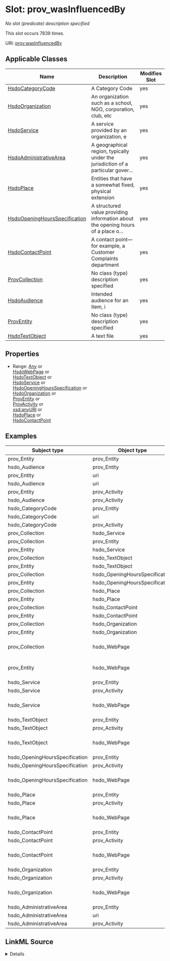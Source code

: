 

# Slot: prov_wasInfluencedBy


_No slot (predicate) description specified_






This slot occurs 7839 times.


URI: [prov:wasInfluencedBy](http://www.w3.org/ns/prov#wasInfluencedBy)



<!-- no inheritance hierarchy -->





## Applicable Classes

| Name | Description | Modifies Slot |
| --- | --- | --- |
| [HsdoCategoryCode](../classes/HsdoCategoryCode.md) | A Category Code |  yes  |
| [HsdoOrganization](../classes/HsdoOrganization.md) | An organization such as a school, NGO, corporation, club, etc |  yes  |
| [HsdoService](../classes/HsdoService.md) | A service provided by an organization, e |  yes  |
| [HsdoAdministrativeArea](../classes/HsdoAdministrativeArea.md) | A geographical region, typically under the jurisdiction of a particular gover... |  yes  |
| [HsdoPlace](../classes/HsdoPlace.md) | Entities that have a somewhat fixed, physical extension |  yes  |
| [HsdoOpeningHoursSpecification](../classes/HsdoOpeningHoursSpecification.md) | A structured value providing information about the opening hours of a place o... |  yes  |
| [HsdoContactPoint](../classes/HsdoContactPoint.md) | A contact point&#x2014;for example, a Customer Complaints department |  yes  |
| [ProvCollection](../classes/ProvCollection.md) | No class (type) description specified |  yes  |
| [HsdoAudience](../classes/HsdoAudience.md) | Intended audience for an item, i |  yes  |
| [ProvEntity](../classes/ProvEntity.md) | No class (type) description specified |  yes  |
| [HsdoTextObject](../classes/HsdoTextObject.md) | A text file |  yes  |







## Properties

* Range: [Any](../classes/Any.md)&nbsp;or&nbsp;<br />[HsdoWebPage](../classes/HsdoWebPage.md)&nbsp;or&nbsp;<br />[HsdoTextObject](../classes/HsdoTextObject.md)&nbsp;or&nbsp;<br />[HsdoService](../classes/HsdoService.md)&nbsp;or&nbsp;<br />[HsdoOpeningHoursSpecification](../classes/HsdoOpeningHoursSpecification.md)&nbsp;or&nbsp;<br />[HsdoOrganization](../classes/HsdoOrganization.md)&nbsp;or&nbsp;<br />[ProvEntity](../classes/ProvEntity.md)&nbsp;or&nbsp;<br />[ProvActivity](../classes/ProvActivity.md)&nbsp;or&nbsp;<br />[xsd:anyURI](http://www.w3.org/2001/XMLSchema#anyURI)&nbsp;or&nbsp;<br />[HsdoPlace](../classes/HsdoPlace.md)&nbsp;or&nbsp;<br />[HsdoContactPoint](../classes/HsdoContactPoint.md)






## Examples

| Subject type | Object type | Example subject | Example object | Occurrences |
| --- | --- | --- | --- | --- |
| prov_Entity | prov_Entity | dreamkg:category/audience/AbuseOrNeglectSurvivors | dreamkg:data/sql | 5513 |
| hsdo_Audience | prov_Entity | dreamkg:category/audience/AbuseOrNeglectSurvivors | dreamkg:data/sql | 162 |
| prov_Entity | uri | dreamkg:category/audience/AbuseOrNeglectSurvivors | dreamkg:file/AuntBertha/UpToDate/Versions/Final_Emergency_Food_20240109.csv | 831 |
| hsdo_Audience | uri | dreamkg:category/audience/AbuseOrNeglectSurvivors | dreamkg:file/AuntBertha/UpToDate/Versions/Final_Emergency_Food_20240109.csv | 243 |
| prov_Entity | prov_Activity | dreamkg:category/audience/AbuseOrNeglectSurvivors | dreamkg:process/run/ontop-CM | 1495 |
| hsdo_Audience | prov_Activity | dreamkg:category/audience/AbuseOrNeglectSurvivors | dreamkg:process/run/ontop-CM | 81 |
| hsdo_CategoryCode | prov_Entity | dreamkg:category/availability/Available | dreamkg:data/sql | 314 |
| hsdo_CategoryCode | uri | dreamkg:category/availability/Available | dreamkg:file/AuntBertha/UpToDate/Versions/Final_Emergency_Food_20240109.csv | 471 |
| hsdo_CategoryCode | prov_Activity | dreamkg:category/availability/Available | dreamkg:process/run/ontop-CM | 157 |
| prov_Collection | hsdo_Service | dreamkg:file/kg.ttl | dreamkg:service/4542572480692224 | 87 |
| prov_Collection | prov_Entity | dreamkg:file/kg.ttl | dreamkg:service/4542572480692224 | 1305 |
| prov_Entity | hsdo_Service | dreamkg:file/kg.ttl | dreamkg:service/4542572480692224 | 87 |
| prov_Collection | hsdo_TextObject | dreamkg:file/kg.ttl | dreamkg:service/desc/4542572480692224 | 87 |
| prov_Entity | hsdo_TextObject | dreamkg:file/kg.ttl | dreamkg:service/desc/4542572480692224 | 87 |
| prov_Collection | hsdo_OpeningHoursSpecification | dreamkg:file/kg.ttl | dreamkg:service/hours/friday/4542572480692224 | 609 |
| prov_Entity | hsdo_OpeningHoursSpecification | dreamkg:file/kg.ttl | dreamkg:service/hours/friday/4542572480692224 | 609 |
| prov_Collection | hsdo_Place | dreamkg:file/kg.ttl | dreamkg:service/location/4542572480692224 | 87 |
| prov_Entity | hsdo_Place | dreamkg:file/kg.ttl | dreamkg:service/location/4542572480692224 | 87 |
| prov_Collection | hsdo_ContactPoint | dreamkg:file/kg.ttl | dreamkg:service/phone/4542572480692224 | 87 |
| prov_Entity | hsdo_ContactPoint | dreamkg:file/kg.ttl | dreamkg:service/phone/4542572480692224 | 87 |
| prov_Collection | hsdo_Organization | dreamkg:file/kg.ttl | dreamkg:service/provider/4542572480692224 | 87 |
| prov_Entity | hsdo_Organization | dreamkg:file/kg.ttl | dreamkg:service/provider/4542572480692224 | 87 |
| prov_Collection | hsdo_WebPage | dreamkg:outside/ab | https://www.auntbertha.com//achievement-through-counseling-and-treatment-%2528act-1%2529--philadelphia-pa--opioid-treatment-program-%2528otp%2529/5792020391002112 | 87 |
| prov_Entity | hsdo_WebPage | dreamkg:outside/ab | https://www.auntbertha.com//achievement-through-counseling-and-treatment-%2528act-1%2529--philadelphia-pa--opioid-treatment-program-%2528otp%2529/5792020391002112 | 1305 |
| hsdo_Service | prov_Entity | dreamkg:service/4542572480692224 | dreamkg:data/sql | 261 |
| hsdo_Service | prov_Activity | dreamkg:service/4542572480692224 | dreamkg:process/run/ontop-CM | 87 |
| hsdo_Service | hsdo_WebPage | dreamkg:service/4542572480692224 | https://www.auntbertha.com//child-guidance-resource-centers-%2528cgrc%2529--philadelphia-pa--drug-and-alcohol-services/4542572480692224 | 87 |
| hsdo_TextObject | prov_Entity | dreamkg:service/desc/4542572480692224 | dreamkg:data/sql | 261 |
| hsdo_TextObject | prov_Activity | dreamkg:service/desc/4542572480692224 | dreamkg:process/run/ontop-CM | 87 |
| hsdo_TextObject | hsdo_WebPage | dreamkg:service/desc/4542572480692224 | https://www.auntbertha.com//child-guidance-resource-centers-%2528cgrc%2529--philadelphia-pa--drug-and-alcohol-services/4542572480692224 | 87 |
| hsdo_OpeningHoursSpecification | prov_Entity | dreamkg:service/hours/friday/4542572480692224 | dreamkg:data/sql | 1827 |
| hsdo_OpeningHoursSpecification | prov_Activity | dreamkg:service/hours/friday/4542572480692224 | dreamkg:process/run/ontop-CM | 609 |
| hsdo_OpeningHoursSpecification | hsdo_WebPage | dreamkg:service/hours/friday/4542572480692224 | https://www.auntbertha.com//child-guidance-resource-centers-%2528cgrc%2529--philadelphia-pa--drug-and-alcohol-services/4542572480692224 | 609 |
| hsdo_Place | prov_Entity | dreamkg:service/location/4542572480692224 | dreamkg:data/sql | 261 |
| hsdo_Place | prov_Activity | dreamkg:service/location/4542572480692224 | dreamkg:process/run/ontop-CM | 87 |
| hsdo_Place | hsdo_WebPage | dreamkg:service/location/4542572480692224 | https://www.auntbertha.com//child-guidance-resource-centers-%2528cgrc%2529--philadelphia-pa--drug-and-alcohol-services/4542572480692224 | 87 |
| hsdo_ContactPoint | prov_Entity | dreamkg:service/phone/4542572480692224 | dreamkg:data/sql | 261 |
| hsdo_ContactPoint | prov_Activity | dreamkg:service/phone/4542572480692224 | dreamkg:process/run/ontop-CM | 87 |
| hsdo_ContactPoint | hsdo_WebPage | dreamkg:service/phone/4542572480692224 | https://www.auntbertha.com//child-guidance-resource-centers-%2528cgrc%2529--philadelphia-pa--drug-and-alcohol-services/4542572480692224 | 87 |
| hsdo_Organization | prov_Entity | dreamkg:service/provider/4542572480692224 | dreamkg:data/sql | 261 |
| hsdo_Organization | prov_Activity | dreamkg:service/provider/4542572480692224 | dreamkg:process/run/ontop-CM | 87 |
| hsdo_Organization | hsdo_WebPage | dreamkg:service/provider/4542572480692224 | https://www.auntbertha.com//child-guidance-resource-centers-%2528cgrc%2529--philadelphia-pa--drug-and-alcohol-services/4542572480692224 | 87 |
| hsdo_AdministrativeArea | prov_Entity | dreamkg:zip/17602 | dreamkg:data/sql | 78 |
| hsdo_AdministrativeArea | uri | dreamkg:zip/17602 | dreamkg:file/AuntBertha/UpToDate/Versions/Final_Emergency_Food_20240109.csv | 117 |
| hsdo_AdministrativeArea | prov_Activity | dreamkg:zip/17602 | dreamkg:process/run/ontop-CM | 39 |




## LinkML Source

<details>

```yaml
name: prov_wasInfluencedBy
annotations:
  count:
    tag: count
    value: 7839
description: No slot (predicate) description specified
examples:
- object:
    example_object: dreamkg:data/sql
    example_object_type: prov_Entity
    example_predicate: prov:wasInfluencedBy
    example_subject: dreamkg:category/audience/AbuseOrNeglectSurvivors
    example_subject_type: prov_Entity
- object:
    example_object: dreamkg:data/sql
    example_object_type: prov_Entity
    example_predicate: prov:wasInfluencedBy
    example_subject: dreamkg:category/audience/AbuseOrNeglectSurvivors
    example_subject_type: hsdo_Audience
- object:
    example_object: dreamkg:file/AuntBertha/UpToDate/Versions/Final_Emergency_Food_20240109.csv
    example_object_type: uri
    example_predicate: prov:wasInfluencedBy
    example_subject: dreamkg:category/audience/AbuseOrNeglectSurvivors
    example_subject_type: prov_Entity
- object:
    example_object: dreamkg:file/AuntBertha/UpToDate/Versions/Final_Emergency_Food_20240109.csv
    example_object_type: uri
    example_predicate: prov:wasInfluencedBy
    example_subject: dreamkg:category/audience/AbuseOrNeglectSurvivors
    example_subject_type: hsdo_Audience
- object:
    example_object: dreamkg:process/run/ontop-CM
    example_object_type: prov_Activity
    example_predicate: prov:wasInfluencedBy
    example_subject: dreamkg:category/audience/AbuseOrNeglectSurvivors
    example_subject_type: prov_Entity
- object:
    example_object: dreamkg:process/run/ontop-CM
    example_object_type: prov_Activity
    example_predicate: prov:wasInfluencedBy
    example_subject: dreamkg:category/audience/AbuseOrNeglectSurvivors
    example_subject_type: hsdo_Audience
- object:
    example_object: dreamkg:data/sql
    example_object_type: prov_Entity
    example_predicate: prov:wasInfluencedBy
    example_subject: dreamkg:category/availability/Available
    example_subject_type: hsdo_CategoryCode
- object:
    example_object: dreamkg:file/AuntBertha/UpToDate/Versions/Final_Emergency_Food_20240109.csv
    example_object_type: uri
    example_predicate: prov:wasInfluencedBy
    example_subject: dreamkg:category/availability/Available
    example_subject_type: hsdo_CategoryCode
- object:
    example_object: dreamkg:process/run/ontop-CM
    example_object_type: prov_Activity
    example_predicate: prov:wasInfluencedBy
    example_subject: dreamkg:category/availability/Available
    example_subject_type: hsdo_CategoryCode
- object:
    example_object: dreamkg:service/4542572480692224
    example_object_type: hsdo_Service
    example_predicate: prov:wasInfluencedBy
    example_subject: dreamkg:file/kg.ttl
    example_subject_type: prov_Collection
- object:
    example_object: dreamkg:service/4542572480692224
    example_object_type: prov_Entity
    example_predicate: prov:wasInfluencedBy
    example_subject: dreamkg:file/kg.ttl
    example_subject_type: prov_Collection
- object:
    example_object: dreamkg:service/4542572480692224
    example_object_type: hsdo_Service
    example_predicate: prov:wasInfluencedBy
    example_subject: dreamkg:file/kg.ttl
    example_subject_type: prov_Entity
- object:
    example_object: dreamkg:service/desc/4542572480692224
    example_object_type: hsdo_TextObject
    example_predicate: prov:wasInfluencedBy
    example_subject: dreamkg:file/kg.ttl
    example_subject_type: prov_Collection
- object:
    example_object: dreamkg:service/desc/4542572480692224
    example_object_type: hsdo_TextObject
    example_predicate: prov:wasInfluencedBy
    example_subject: dreamkg:file/kg.ttl
    example_subject_type: prov_Entity
- object:
    example_object: dreamkg:service/hours/friday/4542572480692224
    example_object_type: hsdo_OpeningHoursSpecification
    example_predicate: prov:wasInfluencedBy
    example_subject: dreamkg:file/kg.ttl
    example_subject_type: prov_Collection
- object:
    example_object: dreamkg:service/hours/friday/4542572480692224
    example_object_type: hsdo_OpeningHoursSpecification
    example_predicate: prov:wasInfluencedBy
    example_subject: dreamkg:file/kg.ttl
    example_subject_type: prov_Entity
- object:
    example_object: dreamkg:service/location/4542572480692224
    example_object_type: hsdo_Place
    example_predicate: prov:wasInfluencedBy
    example_subject: dreamkg:file/kg.ttl
    example_subject_type: prov_Collection
- object:
    example_object: dreamkg:service/location/4542572480692224
    example_object_type: hsdo_Place
    example_predicate: prov:wasInfluencedBy
    example_subject: dreamkg:file/kg.ttl
    example_subject_type: prov_Entity
- object:
    example_object: dreamkg:service/phone/4542572480692224
    example_object_type: hsdo_ContactPoint
    example_predicate: prov:wasInfluencedBy
    example_subject: dreamkg:file/kg.ttl
    example_subject_type: prov_Collection
- object:
    example_object: dreamkg:service/phone/4542572480692224
    example_object_type: hsdo_ContactPoint
    example_predicate: prov:wasInfluencedBy
    example_subject: dreamkg:file/kg.ttl
    example_subject_type: prov_Entity
- object:
    example_object: dreamkg:service/provider/4542572480692224
    example_object_type: hsdo_Organization
    example_predicate: prov:wasInfluencedBy
    example_subject: dreamkg:file/kg.ttl
    example_subject_type: prov_Collection
- object:
    example_object: dreamkg:service/provider/4542572480692224
    example_object_type: hsdo_Organization
    example_predicate: prov:wasInfluencedBy
    example_subject: dreamkg:file/kg.ttl
    example_subject_type: prov_Entity
- object:
    example_object: https://www.auntbertha.com//achievement-through-counseling-and-treatment-%2528act-1%2529--philadelphia-pa--opioid-treatment-program-%2528otp%2529/5792020391002112
    example_object_type: hsdo_WebPage
    example_predicate: prov:wasInfluencedBy
    example_subject: dreamkg:outside/ab
    example_subject_type: prov_Collection
- object:
    example_object: https://www.auntbertha.com//achievement-through-counseling-and-treatment-%2528act-1%2529--philadelphia-pa--opioid-treatment-program-%2528otp%2529/5792020391002112
    example_object_type: hsdo_WebPage
    example_predicate: prov:wasInfluencedBy
    example_subject: dreamkg:outside/ab
    example_subject_type: prov_Entity
- object:
    example_object: dreamkg:data/sql
    example_object_type: prov_Entity
    example_predicate: prov:wasInfluencedBy
    example_subject: dreamkg:service/4542572480692224
    example_subject_type: hsdo_Service
- object:
    example_object: dreamkg:process/run/ontop-CM
    example_object_type: prov_Activity
    example_predicate: prov:wasInfluencedBy
    example_subject: dreamkg:service/4542572480692224
    example_subject_type: hsdo_Service
- object:
    example_object: https://www.auntbertha.com//child-guidance-resource-centers-%2528cgrc%2529--philadelphia-pa--drug-and-alcohol-services/4542572480692224
    example_object_type: hsdo_WebPage
    example_predicate: prov:wasInfluencedBy
    example_subject: dreamkg:service/4542572480692224
    example_subject_type: hsdo_Service
- object:
    example_object: dreamkg:data/sql
    example_object_type: prov_Entity
    example_predicate: prov:wasInfluencedBy
    example_subject: dreamkg:service/desc/4542572480692224
    example_subject_type: hsdo_TextObject
- object:
    example_object: dreamkg:process/run/ontop-CM
    example_object_type: prov_Activity
    example_predicate: prov:wasInfluencedBy
    example_subject: dreamkg:service/desc/4542572480692224
    example_subject_type: hsdo_TextObject
- object:
    example_object: https://www.auntbertha.com//child-guidance-resource-centers-%2528cgrc%2529--philadelphia-pa--drug-and-alcohol-services/4542572480692224
    example_object_type: hsdo_WebPage
    example_predicate: prov:wasInfluencedBy
    example_subject: dreamkg:service/desc/4542572480692224
    example_subject_type: hsdo_TextObject
- object:
    example_object: dreamkg:data/sql
    example_object_type: prov_Entity
    example_predicate: prov:wasInfluencedBy
    example_subject: dreamkg:service/hours/friday/4542572480692224
    example_subject_type: hsdo_OpeningHoursSpecification
- object:
    example_object: dreamkg:process/run/ontop-CM
    example_object_type: prov_Activity
    example_predicate: prov:wasInfluencedBy
    example_subject: dreamkg:service/hours/friday/4542572480692224
    example_subject_type: hsdo_OpeningHoursSpecification
- object:
    example_object: https://www.auntbertha.com//child-guidance-resource-centers-%2528cgrc%2529--philadelphia-pa--drug-and-alcohol-services/4542572480692224
    example_object_type: hsdo_WebPage
    example_predicate: prov:wasInfluencedBy
    example_subject: dreamkg:service/hours/friday/4542572480692224
    example_subject_type: hsdo_OpeningHoursSpecification
- object:
    example_object: dreamkg:data/sql
    example_object_type: prov_Entity
    example_predicate: prov:wasInfluencedBy
    example_subject: dreamkg:service/location/4542572480692224
    example_subject_type: hsdo_Place
- object:
    example_object: dreamkg:process/run/ontop-CM
    example_object_type: prov_Activity
    example_predicate: prov:wasInfluencedBy
    example_subject: dreamkg:service/location/4542572480692224
    example_subject_type: hsdo_Place
- object:
    example_object: https://www.auntbertha.com//child-guidance-resource-centers-%2528cgrc%2529--philadelphia-pa--drug-and-alcohol-services/4542572480692224
    example_object_type: hsdo_WebPage
    example_predicate: prov:wasInfluencedBy
    example_subject: dreamkg:service/location/4542572480692224
    example_subject_type: hsdo_Place
- object:
    example_object: dreamkg:data/sql
    example_object_type: prov_Entity
    example_predicate: prov:wasInfluencedBy
    example_subject: dreamkg:service/phone/4542572480692224
    example_subject_type: hsdo_ContactPoint
- object:
    example_object: dreamkg:process/run/ontop-CM
    example_object_type: prov_Activity
    example_predicate: prov:wasInfluencedBy
    example_subject: dreamkg:service/phone/4542572480692224
    example_subject_type: hsdo_ContactPoint
- object:
    example_object: https://www.auntbertha.com//child-guidance-resource-centers-%2528cgrc%2529--philadelphia-pa--drug-and-alcohol-services/4542572480692224
    example_object_type: hsdo_WebPage
    example_predicate: prov:wasInfluencedBy
    example_subject: dreamkg:service/phone/4542572480692224
    example_subject_type: hsdo_ContactPoint
- object:
    example_object: dreamkg:data/sql
    example_object_type: prov_Entity
    example_predicate: prov:wasInfluencedBy
    example_subject: dreamkg:service/provider/4542572480692224
    example_subject_type: hsdo_Organization
- object:
    example_object: dreamkg:process/run/ontop-CM
    example_object_type: prov_Activity
    example_predicate: prov:wasInfluencedBy
    example_subject: dreamkg:service/provider/4542572480692224
    example_subject_type: hsdo_Organization
- object:
    example_object: https://www.auntbertha.com//child-guidance-resource-centers-%2528cgrc%2529--philadelphia-pa--drug-and-alcohol-services/4542572480692224
    example_object_type: hsdo_WebPage
    example_predicate: prov:wasInfluencedBy
    example_subject: dreamkg:service/provider/4542572480692224
    example_subject_type: hsdo_Organization
- object:
    example_object: dreamkg:data/sql
    example_object_type: prov_Entity
    example_predicate: prov:wasInfluencedBy
    example_subject: dreamkg:zip/17602
    example_subject_type: hsdo_AdministrativeArea
- object:
    example_object: dreamkg:file/AuntBertha/UpToDate/Versions/Final_Emergency_Food_20240109.csv
    example_object_type: uri
    example_predicate: prov:wasInfluencedBy
    example_subject: dreamkg:zip/17602
    example_subject_type: hsdo_AdministrativeArea
- object:
    example_object: dreamkg:process/run/ontop-CM
    example_object_type: prov_Activity
    example_predicate: prov:wasInfluencedBy
    example_subject: dreamkg:zip/17602
    example_subject_type: hsdo_AdministrativeArea
from_schema: dream-kg
rank: 1000
slot_uri: prov:wasInfluencedBy
alias: prov_wasInfluencedBy
domain_of:
- hsdo_AdministrativeArea
- hsdo_Audience
- hsdo_CategoryCode
- hsdo_ContactPoint
- hsdo_OpeningHoursSpecification
- hsdo_Organization
- hsdo_Place
- hsdo_Service
- hsdo_TextObject
- prov_Collection
- prov_Entity
range: Any
any_of:
- range: hsdo_WebPage
- range: hsdo_TextObject
- range: hsdo_Service
- range: hsdo_OpeningHoursSpecification
- range: hsdo_Organization
- range: prov_Entity
- range: prov_Activity
- range: uri
- range: hsdo_Place
- range: hsdo_ContactPoint

```
</details>